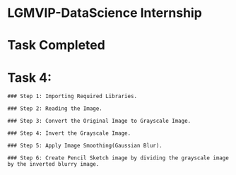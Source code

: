 # LGMVIP-DataScience Internship

# Task Completed

# Task 4:
    ### Step 1: Importing Required Libraries.
    
    ### Step 2: Reading the Image.
    
    ### Step 3: Convert the Original Image to Grayscale Image.
    
    ### Step 4: Invert the Grayscale Image.
    
    ### Step 5: Apply Image Smoothing(Gaussian Blur).
    
    ### Step 6: Create Pencil Sketch image by dividing the grayscale image by the inverted blurry image.
